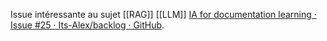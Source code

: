 Issue intéressante au sujet [[RAG]] [[LLM]] [IA for documentation learning · Issue #25 · Its-Alex/backlog · GitHub](https://github.com/Its-Alex/backlog/issues/25).